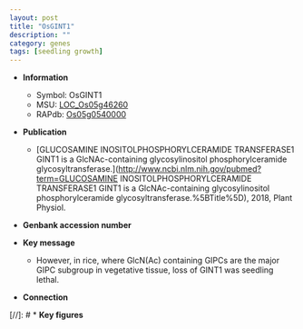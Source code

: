 ```yaml
---
layout: post
title: "OsGINT1"
description: ""
category: genes
tags: [seedling growth]
---
```


* **Information**  
    + Symbol: OsGINT1  
    + MSU: [LOC_Os05g46260](http://rice.uga.edu/cgi-bin/ORF_infopage.cgi?orf=LOC_Os05g46260)  
    + RAPdb: [Os05g0540000](http://rapdb.dna.affrc.go.jp/viewer/gbrowse_details/irgsp1?name=Os05g0540000)  

* **Publication**  
    + [GLUCOSAMINE INOSITOLPHOSPHORYLCERAMIDE TRANSFERASE1 GINT1 is a GlcNAc-containing glycosylinositol phosphorylceramide glycosyltransferase.](http://www.ncbi.nlm.nih.gov/pubmed?term=GLUCOSAMINE INOSITOLPHOSPHORYLCERAMIDE TRANSFERASE1 GINT1 is a GlcNAc-containing glycosylinositol phosphorylceramide glycosyltransferase.%5BTitle%5D), 2018, Plant Physiol.

* **Genbank accession number**  

* **Key message**  
    + However, in rice, where GlcN(Ac) containing GIPCs are the major GIPC subgroup in vegetative tissue, loss of GINT1 was seedling lethal.

* **Connection**  

[//]: # * **Key figures**  


